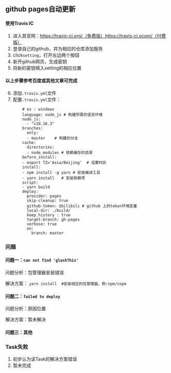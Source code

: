 ## github pages自动更新
#### 使用Travis IC
1. 进入其官网：https://travis-ci.org/（免费版）https://travis-ci.ocom/（付费版）
2. 登录自己的github，并为相应的仓库添加服务
3. click`setting`，打开左边两个按钮
4. 新开github网页，生成密钥
5. 将新的密钥填入setting的相应位置
#### 以上步骤参考百度或其他文章可完成
6. 添加`.travis.yml`文件
7. 配置`.travis.yml`文件：
    ```
        # os : windows
        language: node_js # 构建所需的语言环境
        node_js:
          - "v10.16.3"
        branches:
          only:
          - master    # 构建的分支
        cache:
          directories:
          - node_modules # 依赖缓存的目录
        before_install:
        - export TZ='Asia/Beijing'  # 设置时区
        install:
        - npm install -g yarn # 安装编译工具
        - yarn install   # 安装依赖项
        script:
        - yarn build
        deploy:
          provider: pages
          skip-cleanup: true
          github-token: $bilibili # github 上的token环境变量
          local-dir: ./build/ 
          keep_history : true
          target-branch: gh-pages
          verbose: true
          on:
            branch: master
    ```
### 问题
#### 问题一：`can not find 'glashThis'`

问题分析：包管理器安装错误

解决方案：
    ```
    yarn install  #安装相应的包管理器，例:npm/cnpm
    ```

#### 问题二：`failed to deploy`

问题分析：原因位置

解决方案：暂未解决

#### 问题三：其他
### Task失败
1. 初步认为该Task的解决方案错误
2. 暂未完成